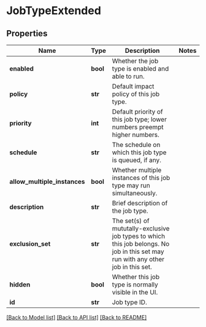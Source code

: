 # JobTypeExtended

## Properties
Name | Type | Description | Notes
------------ | ------------- | ------------- | -------------
**enabled** | **bool** | Whether the job type is enabled and able to run. | 
**policy** | **str** | Default impact policy of this job type. | 
**priority** | **int** | Default priority of this job type; lower numbers preempt higher numbers. | 
**schedule** | **str** | The schedule on which this job type is queued, if any. | 
**allow_multiple_instances** | **bool** | Whether multiple instances of this job type may run simultaneously. | 
**description** | **str** | Brief description of the job type. | 
**exclusion_set** | **str** | The set(s) of mututally-exclusive job types to which this job belongs.  No job in this set may run with any other job in this set. | 
**hidden** | **bool** | Whether this job type is normally visible in the UI. | 
**id** | **str** | Job type ID. | 

[[Back to Model list]](../README.md#documentation-for-models) [[Back to API list]](../README.md#documentation-for-api-endpoints) [[Back to README]](../README.md)


